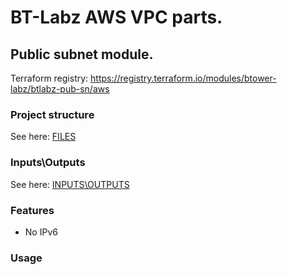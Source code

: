 # BT-Labz AWS VPC parts.

## Public subnet module.

Terraform registry:  https://registry.terraform.io/modules/btower-labz/btlabz-pub-sn/aws

### Project structure

See here: [FILES](FILES.md)

### Inputs\Outputs

See here: [INPUTS\OUTPUTS](INOUT.md)

### Features

* No IPv6

### Usage

```


```

